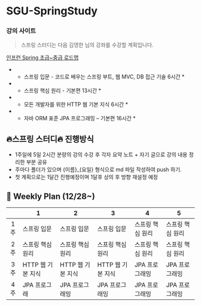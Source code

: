 # SGU-SpringStudy

### 강의 사이트

> 스프링 스터디는 다음 김영한 님의 강좌를 수강할 계획입니다.

[인프런 Spring 초급~중급 로드맵 ](https://www.inflearn.com/roadmaps/373)

-	* 스프링 입문 - 코드로 배우는 스프링 부트, 웹 MVC, DB 접근 기술 6시간 * 
- *	스프링 핵심 원리 - 기본편 13시간 *
- *	모든 개발자를 위한 HTTP 웹 기본 지식 6시간 *
-	* 자바 ORM 표준 JPA 프로그래밍 – 기본편 16시간 *


## :fire:스프링 스터디:fire: 진행방식

- 1주일에 5일 2시간 분량의 강의 수강 후 각자 요약 노트 + 자기 글으로 강의 내용 정리한 부분 공유
- 주마다 폴더가 있으며 {이름}_{요일} 형식으로 md 파일 작성하여 push 하기.
- 첫 계획으로는 1달간 진행예정이며 1달후 상의 후 방향 재설정 예정

## :calendar: Weekly Plan  (12/28~)
|        | 1                            | 2                            | 3                            | 4                       | 5
| :----: | ---------------------------- | -----------------------------| -----------------------------|-------------------------|--------------------------|
| 1주  | 스프링 입문                    |   스프링 입문                |   스프링 입문                 |   스프링 핵심 원리       | 스프링 핵심 원리           |
| 2주  | 스프링 핵심 원리               |   스프링 핵심 원리            |   스프링 핵심 원리            |   스프링 핵심 원리       | 스프링 핵심 원리           |
| 3주  |  HTTP 웹 기본 지식             |   HTTP 웹 기본 지식          |   HTTP 웹 기본 지식           |   JPA 프로그래밍         | JPA 프로그래밍            |
| 4주  | JPA 프로그래                   |   JPA 프로그래밍             |   JPA 프로그래밍              |   JPA 프로그래밍         | JPA 프로그래밍            |
